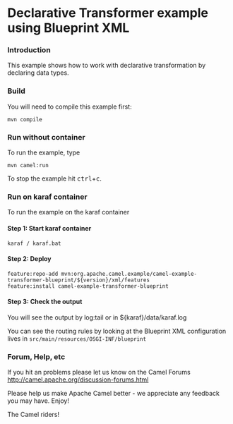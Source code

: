 # Declarative Transformer example using Blueprint XML


### Introduction

This example shows how to work with declarative transformation by declaring data types.

### Build

You will need to compile this example first:

	mvn compile

### Run without container

To run the example, type

	mvn camel:run

To stop the example hit <kbd>ctrl</kbd>+<kbd>c</kbd>.

### Run on karaf container

To run the example on the karaf container

#### Step 1: Start karaf container

    karaf / karaf.bat

#### Step 2: Deploy

    feature:repo-add mvn:org.apache.camel.example/camel-example-transformer-blueprint/${version}/xml/features
    feature:install camel-example-transformer-blueprint

#### Step 3: Check the output

You will see the output by log:tail or in ${karaf}/data/karaf.log

You can see the routing rules by looking at the Blueprint XML configuration lives in
`src/main/resources/OSGI-INF/blueprint`

### Forum, Help, etc

If you hit an problems please let us know on the Camel Forums
	<http://camel.apache.org/discussion-forums.html>

Please help us make Apache Camel better - we appreciate any feedback you may
have.  Enjoy!


The Camel riders!
